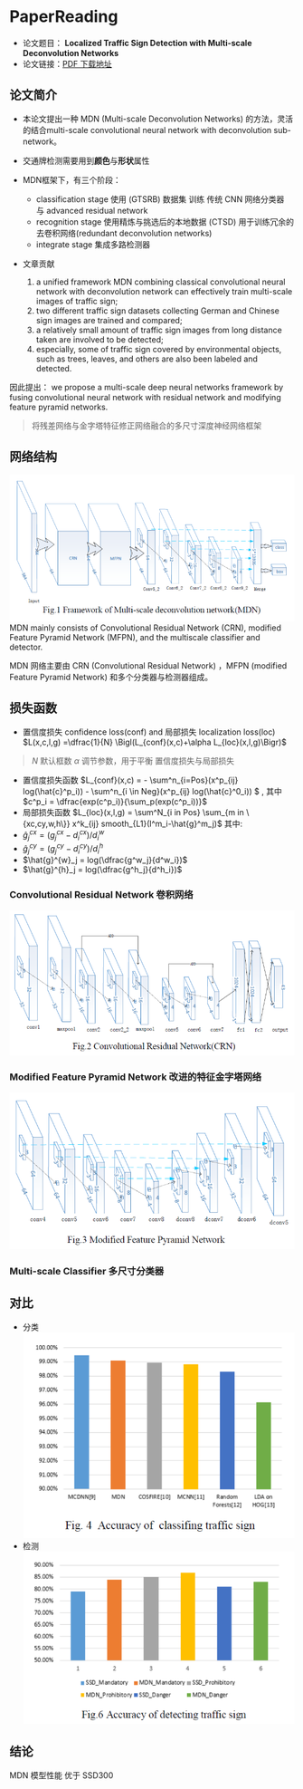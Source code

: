 # PaperReading
* 论文题目： **Localized Traffic Sign Detection with Multi-scale Deconvolution Networks** 
* 论文链接：[PDF 下载地址](https://arxiv.org/ftp/arxiv/papers/1804/1804.10428.pdf) 

## 论文简介
* 本论文提出一种 MDN (Multi-scale Deconvolution Networks) 的方法，灵活的结合multi-scale convolutional neural network with deconvolution sub-network。
* 交通牌检测需要用到**颜色**与**形状**属性
* MDN框架下，有三个阶段：
    * classification stage
    使用 (GTSRB) 数据集 训练 传统 CNN 网络分类器 与 advanced residual network
    * recognition stage
    使用精炼与挑选后的本地数据 (CTSD) 用于训练冗余的去卷积网络(redundant deconvolution networks)
    * integrate stage
    集成多路检测器

* 文章贡献
    1. a unified framework MDN combining classical convolutional neural network with deconvolution network can effectively train multi-scale images of traffic sign; 
    2. two different traffic sign datasets collecting German and Chinese sign images are trained and compared; 
    3. a relatively small amount of traffic sign images from long distance taken are involved to be detected; 
    4. especially, some of traffic sign covered by environmental objects, such as trees, leaves, and others are also been labeled and detected.

因此提出：
we propose a multi-scale deep neural networks framework by fusing convolutional neural network with residual network and modifying feature pyramid networks.
> 将残差网络与金字塔特征修正网络融合的多尺寸深度神经网络框架

## 网络结构
![MDN网络结构](/assets/MDN网络结构.PNG)
MDN mainly consists of Convolutional Residual Network (CRN), modified Feature Pyramid Network (MFPN), and the multiscale classifier and detector.

MDN 网络主要由 CRN (Convolutional Residual Network) ，MFPN (modified Feature Pyramid Network) 和多个分类器与检测器组成。

## 损失函数

* 置信度损失 confidence loss(conf) and 局部损失 localization loss(loc)
$L(x,c,l,g) =\dfrac{1}{N} \Bigl(L_{conf}(x,c)+\alpha L_{loc}(x,l,g)\Bigr)$
> $N$ 默认框数
> $\alpha$ 调节参数，用于平衡 置信度损失与局部损失
* 置信度损失函数
$L_{conf}(x,c) = - \sum^n_{i=Pos}(x^p_{ij} log(\hat{c}^p_i)) - \sum^n_{i \in Neg}(x^p_{ij} log(\hat{c}^0_i))  $ , 其中 $c^p_i = \dfrac{exp(c^p_i)}{\sum_p(exp(c^p_i))}$
* 局部损失函数
$L_{loc}(x,l,g) = \sum^N_{i in Pos} \sum_{m in \{xc,cy,w,h\}} x^k_{ij} smooth_{L1}(l^m_i-\hat{g}^m_j)$ 
其中: 
* $\hat{g}^{cx}_j = (g^{cx}_j - d^{cx}_i) / d^w_i$
* $\hat{g}^{cy}_j = (g^{cy}_j - d^{cy}_i) / d^h_i$
* $\hat{g}^{w}_j = log(\dfrac{g^w_j}{d^w_i})$
* $\hat{g}^{h}_j = log(\dfrac{g^h_j}{d^h_i})$

### Convolutional Residual Network 卷积网络
![CRN网络结构](/assets/CRN网络结构.PNG)
### Modified Feature Pyramid Network 改进的特征金字塔网络
![MFPN网络结构](/assets/MFPN网络结构.PNG)
### Multi-scale Classifier 多尺寸分类器

## 对比
* 分类
![MDN分类对比](/assets/MDN分类对比.PNG)
* 检测
![MDN检测对比](/assets/MDN检测对比.PNG)
## 结论 
MDN 模型性能 优于 SSD300